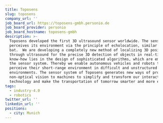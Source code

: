 ```yaml
---
title: Toposens
slug: toposens
company_url: ''
job_board_url: https://toposens-gmbh.personio.de
job_board_provider: personio
job_board_hostname: toposens-gmbh
description: >-
  Toposens developed the first 3D ultrasound sensor worldwide. The sensor system
  perceives its environment via the principle of echolocation, similar to a
  bat.  We are developing a completely new method of localizing 3D positions
  through ultrasound for the precise 3D detection of objects in real-time. Our
  know-how lies in the design of sophisticated algorithms, which are embedded in
  the sensor system. Thereby we enable autonomous vehicles and robots to
  perceive their short-range environment in difficult and unstructured
  environments. The sensor system of Toposens generates new ways of providing
  non-optical vision to machines to simplify and transform our interaction with
  technology and make the transportation of tomorrow smarter and more efficient.
tags:
  - industry-4.0
  - robotics
twitter_url: ''
linkedin_url: ''
positions:
  - city: Munich
---
```

